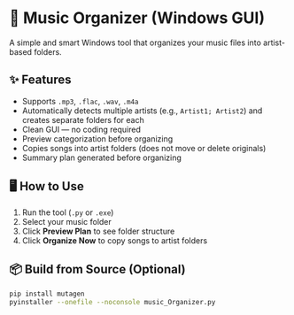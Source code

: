 # 🎵 Music Organizer (Windows GUI)

A simple and smart Windows tool that organizes your music files into artist-based folders.

## ✨ Features

- Supports `.mp3`, `.flac`, `.wav`, `.m4a`
- Automatically detects multiple artists (e.g., `Artist1; Artist2`) and creates separate folders for each
- Clean GUI — no coding required
- Preview categorization before organizing
- Copies songs into artist folders (does not move or delete originals)
- Summary plan generated before organizing

## 🖥️ How to Use

1. Run the tool (`.py` or `.exe`)
2. Select your music folder
3. Click **Preview Plan** to see folder structure
4. Click **Organize Now** to copy songs to artist folders

## 📦 Build from Source (Optional)

```bash
pip install mutagen
pyinstaller --onefile --noconsole music_Organizer.py
